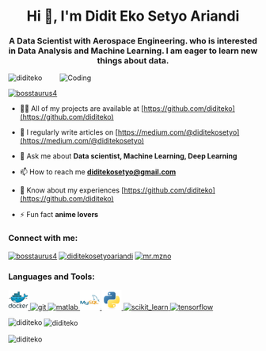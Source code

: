 <h1 align="center">Hi 👋, I'm Didit Eko Setyo Ariandi</h1>
<h3 align="center">A Data Scientist with Aerospace Engineering. who is interested in Data Analysis and Machine Learning. I am eager to learn new things about data.</h3>
<img align="right" alt="Coding" width="400" src="https://media.tenor.com/images/b24460d29cfb2126afbba78c2b02a0d3/tenor.gif">

<p align="left"> <img src="https://komarev.com/ghpvc/?username=diditeko&label=Profile%20views&color=0e75b6&style=flat" alt="diditeko" /> </p>

<p align="left"> <a href="https://twitter.com/bosstaurus4" target="blank"><img src="https://img.shields.io/twitter/follow/bosstaurus4?logo=twitter&style=for-the-badge" alt="bosstaurus4" /></a> </p>

- 👨‍💻 All of my projects are available at [https://github.com/diditeko](https://github.com/diditeko)

- 📝 I regularly write articles on [https://medium.com/@diditekosetyo](https://medium.com/@diditekosetyo)

- 💬 Ask me about **Data scientist, Machine Learning, Deep Learning**

- 📫 How to reach me **diditekosetyo@gmail.com**

- 📄 Know about my experiences [https://github.com/diditeko](https://github.com/diditeko)

- ⚡ Fun fact **anime lovers**

<h3 align="left">Connect with me:</h3>
<p align="left">
<a href="https://twitter.com/bosstaurus4" target="blank"><img align="center" src="https://raw.githubusercontent.com/rahuldkjain/github-profile-readme-generator/master/src/images/icons/Social/twitter.svg" alt="bosstaurus4" height="30" width="40" /></a>
<a href="https://linkedin.com/in/diditekosetyoariandi" target="blank"><img align="center" src="https://raw.githubusercontent.com/rahuldkjain/github-profile-readme-generator/master/src/images/icons/Social/linked-in-alt.svg" alt="diditekosetyoariandi" height="30" width="40" /></a>
<a href="https://instagram.com/mr.mzno" target="blank"><img align="center" src="https://raw.githubusercontent.com/rahuldkjain/github-profile-readme-generator/master/src/images/icons/Social/instagram.svg" alt="mr.mzno" height="30" width="40" /></a>
</p>

<h3 align="left">Languages and Tools:</h3>
<p align="left"> <a href="https://www.docker.com/" target="_blank" rel="noreferrer"> <img src="https://raw.githubusercontent.com/devicons/devicon/master/icons/docker/docker-original-wordmark.svg" alt="docker" width="40" height="40"/> </a> <a href="https://git-scm.com/" target="_blank" rel="noreferrer"> <img src="https://www.vectorlogo.zone/logos/git-scm/git-scm-icon.svg" alt="git" width="40" height="40"/> </a> <a href="https://www.mathworks.com/" target="_blank" rel="noreferrer"> <img src="https://upload.wikimedia.org/wikipedia/commons/2/21/Matlab_Logo.png" alt="matlab" width="40" height="40"/> </a> <a href="https://www.mysql.com/" target="_blank" rel="noreferrer"> <img src="https://raw.githubusercontent.com/devicons/devicon/master/icons/mysql/mysql-original-wordmark.svg" alt="mysql" width="40" height="40"/> </a> <a href="https://www.python.org" target="_blank" rel="noreferrer"> <img src="https://raw.githubusercontent.com/devicons/devicon/master/icons/python/python-original.svg" alt="python" width="40" height="40"/> </a> <a href="https://scikit-learn.org/" target="_blank" rel="noreferrer"> <img src="https://upload.wikimedia.org/wikipedia/commons/0/05/Scikit_learn_logo_small.svg" alt="scikit_learn" width="40" height="40"/> </a> <a href="https://www.tensorflow.org" target="_blank" rel="noreferrer"> <img src="https://www.vectorlogo.zone/logos/tensorflow/tensorflow-icon.svg" alt="tensorflow" width="40" height="40"/> </a> </p>

<p><img align="left" src="https://github-readme-stats.vercel.app/api/top-langs?username=diditeko&show_icons=true&locale=en&layout=compact" alt="diditeko" /></p>

<p>&nbsp;<img align="center" src="https://github-readme-stats.vercel.app/api?username=diditeko&show_icons=true&locale=en" alt="diditeko" /></p>

<p><img align="center" src="https://github-readme-streak-stats.herokuapp.com/?user=diditeko&" alt="diditeko" /></p>
